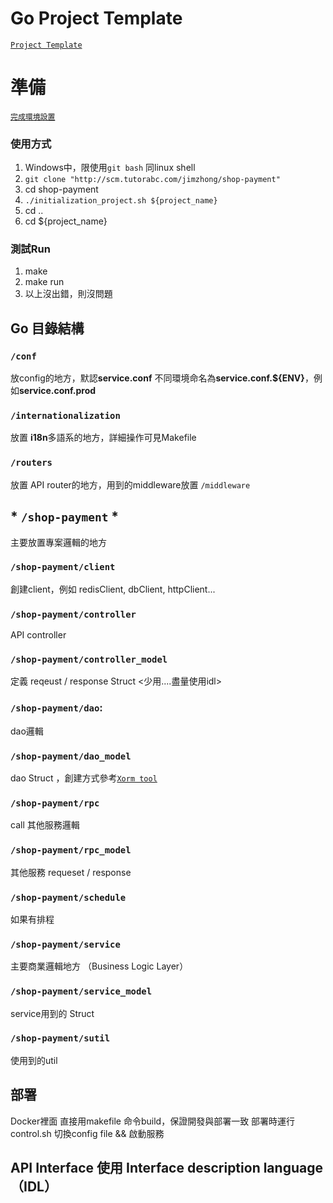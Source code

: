 # Go Project Template
[`Project Template`](http://tp-km.tutorabc.com/display/TTK/02+project+template)


# 準備
[`完成環境設置`](http://tp-km.tutorabc.com/display/TTK/01+env)



### 使用方式
1. Windows中，限使用`git bash` 同linux shell
2. `git clone "http://scm.tutorabc.com/jimzhong/shop-payment"`
3. cd shop-payment
4. `./initialization_project.sh ${project_name}`
5. cd ..
6. cd ${project_name}


### 測試Run
1. make
2. make run
3. 以上沒出錯，則沒問題


## Go 目錄結構

### `/conf`

放config的地方，默認**service.conf**
不同環境命名為**service.conf.${ENV}**，例如**service.conf.prod**

### `/internationalization`
放置 **i18n**多語系的地方，詳細操作可見Makefile


### `/routers`
放置 API router的地方，用到的middleware放置  `/middleware`


## * `/shop-payment` *
主要放置專案邏輯的地方
### `/shop-payment/client`
創建client，例如 redisClient, dbClient, httpClient...
### `/shop-payment/controller`
API controller
### `/shop-payment/controller_model`
定義 reqeust / response Struct <少用....盡量使用idl>
### `/shop-payment/dao`:
dao邏輯
### `/shop-payment/dao_model`
dao Struct ，創建方式參考[`Xorm tool`](http://tp-km.tutorabc.com/display/TTK/Xorm+Tool+-+Gen+struct+from+Table)
### `/shop-payment/rpc`
call 其他服務邏輯
### `/shop-payment/rpc_model`
其他服務 requeset / response
### `/shop-payment/schedule`
如果有排程
### `/shop-payment/service`
主要商業邏輯地方 （Business Logic Layer）
### `/shop-payment/service_model`
service用到的 Struct
### `/shop-payment/sutil`
使用到的util

## 部署
Docker裡面 直接用makefile 命令build，保證開發與部署一致
部署時運行control.sh 切換config file && 啟動服務

## API Interface 使用  Interface description language（IDL）
